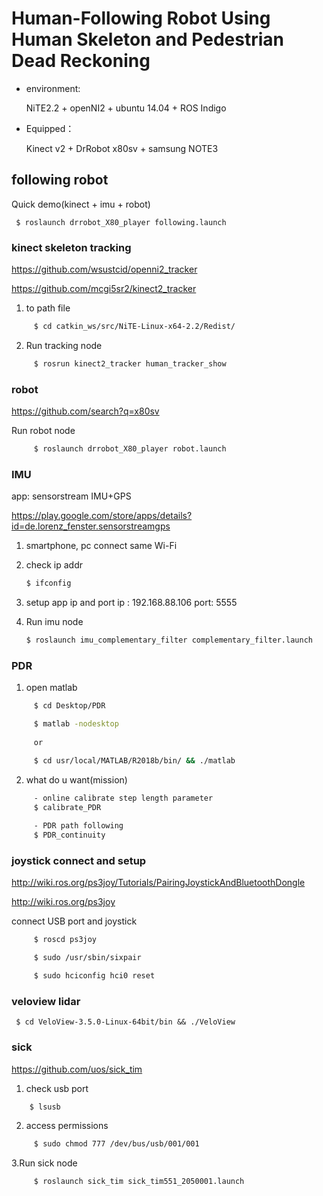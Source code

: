 # Human-Following Robot Using Human Skeleton and Pedestrian Dead Reckoning

- environment:

     NiTE2.2 + openNI2 + ubuntu 14.04 + ROS Indigo


- Equipped：

     Kinect v2 + DrRobot x80sv + samsung NOTE3
     

## following robot
Quick demo(kinect + imu + robot)

     $ roslaunch drrobot_X80_player following.launch 
     
          

### kinect skeleton tracking
https://github.com/wsustcid/openni2_tracker

https://github.com/mcgi5sr2/kinect2_tracker

1. to path file
```bash
     $ cd catkin_ws/src/NiTE-Linux-x64-2.2/Redist/
```     
2. Run tracking node
```bash
     $ rosrun kinect2_tracker human_tracker_show 
```

### robot
https://github.com/search?q=x80sv

Run robot node
```bash
     $ roslaunch drrobot_X80_player robot.launch
```
     
### IMU
app: sensorstream IMU+GPS

https://play.google.com/store/apps/details?id=de.lorenz_fenster.sensorstreamgps


1. smartphone, pc connect same Wi-Fi
     
2. check ip addr
     ```bash
     $ ifconfig
    ``` 
3. setup app ip and port
     ip : 192.168.88.106
     port: 5555
     
4. Run imu node
     ```bash
     $ roslaunch imu_complementary_filter complementary_filter.launch  
     ```

### PDR

1. open matlab

```bash
     $ cd Desktop/PDR

     $ matlab -nodesktop
     
     or

     $ cd usr/local/MATLAB/R2018b/bin/ && ./matlab
```
2. what do u want(mission)
```bash     
     - online calibrate step length parameter
     $ calibrate_PDR
     
     - PDR path following
     $ PDR_continuity
```
### joystick connect and setup
http://wiki.ros.org/ps3joy/Tutorials/PairingJoystickAndBluetoothDongle

http://wiki.ros.org/ps3joy


connect USB port and joystick 
```bash
     $ roscd ps3joy

     $ sudo /usr/sbin/sixpair

     $ sudo hciconfig hci0 reset
```


### veloview lidar

     
     $ cd VeloView-3.5.0-Linux-64bit/bin && ./VeloView




### sick
https://github.com/uos/sick_tim

1. check usb port
```bash
    $ lsusb
 ```    

2. access permissions
```bash
     $ sudo chmod 777 /dev/bus/usb/001/001
 ```    
     
3.Run sick node
```bash     
     $ roslaunch sick_tim sick_tim551_2050001.launch
```
